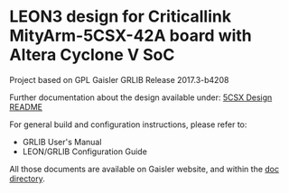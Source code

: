 # LEON3 design for Criticallink MityArm-5CSX-42A board with Altera Cyclone V SoC
Project based on GPL Gaisler GRLIB Release 2017.3-b4208

Further documentation about the design available under: [5CSX Design README](designs/leon3-criticallink-5csx/README.md)

For general build and configuration instructions, please refer to:
* GRLIB User's Manual
* LEON/GRLIB Configuration Guide

All those documents are available on Gaisler website, and within the [doc directory](doc).
